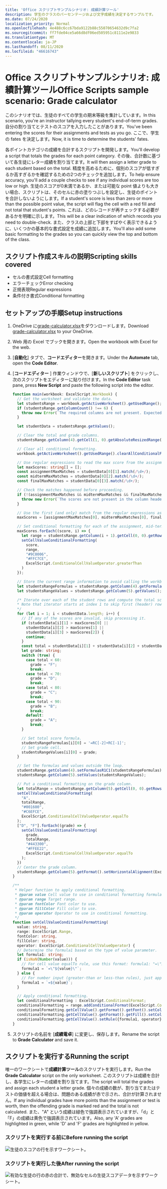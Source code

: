 ```yaml
---
title: 'Office スクリプトサンプルシナリオ: 成績計算ツール'
description: 学生のクラスのパーセンテージおよび文字成績を決定するサンプルです。
ms.date: 07/24/2020
localization_priority: Normal
ms.openlocfilehash: 4e488c6cc67bda9122b88c55070654632d9c7fa2
ms.sourcegitcommit: ff7fde04ce5a66d8df06ed505951c8111e2e9833
ms.translationtype: MT
ms.contentlocale: ja-JP
ms.lasthandoff: 08/11/2020
ms.locfileid: "46616743"
---
```

# <a name="office-scripts-sample-scenario-grade-calculator"></a><span data-ttu-id="f5695-103">Office スクリプトサンプルシナリオ: 成績計算ツール</span><span class="sxs-lookup"><span data-stu-id="f5695-103">Office Scripts sample scenario: Grade calculator</span></span>

<span data-ttu-id="f5695-104">このシナリオでは、生徒のすべての学生の期末等級を集計しています。</span><span class="sxs-lookup"><span data-stu-id="f5695-104">In this scenario, you're an instructor tallying every student's end-of-term grades.</span></span> <span data-ttu-id="f5695-105">自分の割り当てとテストのスコアを入力したことがあります。</span><span class="sxs-lookup"><span data-stu-id="f5695-105">You've been entering the scores for their assignments and tests as you go.</span></span> <span data-ttu-id="f5695-106">ここで、学生の fates を決定します。</span><span class="sxs-lookup"><span data-stu-id="f5695-106">Now, it is time to determine the students' fates.</span></span>

<span data-ttu-id="f5695-107">各ポイントカテゴリの成績を合計するスクリプトを開発します。</span><span class="sxs-lookup"><span data-stu-id="f5695-107">You'll develop a script that totals the grades for each point category.</span></span> <span data-ttu-id="f5695-108">その後、合計数に基づいて各生徒にレター成績を割り当てます。</span><span class="sxs-lookup"><span data-stu-id="f5695-108">It will then assign a letter grade to each student based on the total.</span></span> <span data-ttu-id="f5695-109">精度を高めるために、個別のスコアが低すぎるか高すぎるかを確認するための2つのチェックを追加します。</span><span class="sxs-lookup"><span data-stu-id="f5695-109">To help ensure accuracy, you'll add a couple checks to see if any individual scores are too low or high.</span></span> <span data-ttu-id="f5695-110">生徒のスコアが0未満であるか、または可能な point 値よりも大きい場合、スクリプトは、そのセルに赤の塗りつぶしを設定し、生徒のポイントを合計しないようにします。</span><span class="sxs-lookup"><span data-stu-id="f5695-110">If a student's score is less than zero or more than the possible point value, the script will flag the cell with a red fill and not total that student's points.</span></span> <span data-ttu-id="f5695-111">これは、どのレコードが再チェックする必要があるかを明確に示します。</span><span class="sxs-lookup"><span data-stu-id="f5695-111">This will be a clear indication of which records you need to double-check.</span></span> <span data-ttu-id="f5695-112">また、クラスの上部と下部をすばやく表示できるように、いくつかの基本的な書式設定を成績に追加します。</span><span class="sxs-lookup"><span data-stu-id="f5695-112">You'll also add some basic formatting to the grades so you can quickly view the top and bottom of the class.</span></span>

## <a name="scripting-skills-covered"></a><span data-ttu-id="f5695-113">スクリプト作成スキルの説明</span><span class="sxs-lookup"><span data-stu-id="f5695-113">Scripting skills covered</span></span>

- <span data-ttu-id="f5695-114">セルの書式設定</span><span class="sxs-lookup"><span data-stu-id="f5695-114">Cell formatting</span></span>
- <span data-ttu-id="f5695-115">エラーチェック</span><span class="sxs-lookup"><span data-stu-id="f5695-115">Error checking</span></span>
- <span data-ttu-id="f5695-116">正規表現</span><span class="sxs-lookup"><span data-stu-id="f5695-116">Regular expressions</span></span>
- <span data-ttu-id="f5695-117">条件付き書式</span><span class="sxs-lookup"><span data-stu-id="f5695-117">Conditional formatting</span></span>

## <a name="setup-instructions"></a><span data-ttu-id="f5695-118">セットアップの手順</span><span class="sxs-lookup"><span data-stu-id="f5695-118">Setup instructions</span></span>

1. <span data-ttu-id="f5695-119">OneDrive に<a href="grade-calculator.xlsx">grade-calculator.xlsx</a>をダウンロードします。</span><span class="sxs-lookup"><span data-stu-id="f5695-119">Download <a href="grade-calculator.xlsx">grade-calculator.xlsx</a> to your OneDrive.</span></span>

2. <span data-ttu-id="f5695-120">Web 用の Excel でブックを開きます。</span><span class="sxs-lookup"><span data-stu-id="f5695-120">Open the workbook with Excel for the web.</span></span>

3. <span data-ttu-id="f5695-121">[**自動化**] タブで、**コードエディター**を開きます。</span><span class="sxs-lookup"><span data-stu-id="f5695-121">Under the **Automate** tab, open the **Code Editor**.</span></span>

4. <span data-ttu-id="f5695-122">[**コードエディター** ] 作業ウィンドウで、[**新しいスクリプト**] をクリックし、次のスクリプトをエディターに貼り付けます。</span><span class="sxs-lookup"><span data-stu-id="f5695-122">In the **Code Editor** task pane, press **New Script** and paste the following script into the editor.</span></span>

    ```TypeScript
    function main(workbook: ExcelScript.Workbook) {
      // Get the worksheet and validate the data.
      let studentsRange = workbook.getActiveWorksheet().getUsedRange();
      if (studentsRange.getColumnCount() !== 6) {
        throw new Error(`The required columns are not present. Expected column headers: "Student ID | Assignment score | Mid-term | Final | Total | Grade"`);
      }

      let studentData = studentsRange.getValues();

      // Clear the total and grade columns.
      studentsRange.getColumn(4).getCell(1, 0).getAbsoluteResizedRange(studentData.length - 1, 2).clear();

      // Clear all conditional formatting.
      workbook.getActiveWorksheet().getUsedRange().clearAllConditionalFormats();

      // Use regular expressions to read the max score from the assignment, mid-term, and final scores columns.
      let maxScores: string[] = [];
      const assignmentMaxMatches = studentData[0][1].match(/\d+/);
      const midtermMaxMatches = studentData[0][2].match(/\d+/);
      const finalMaxMatches = studentData[0][3].match(/\d+/);

      // Check the matches happened before proceeding.
      if (!(assignmentMaxMatches && midtermMaxMatches && finalMaxMatches)) {
        throw new Error(`The scores are not present in the column headers. Expected format: "Assignments (n)|Mid-term (n)|Final (n)"`);
      }

      // Use the first (and only) match from the regular expressions as the max scores.
      maxScores = [assignmentMaxMatches[0], midtermMaxMatches[0], finalMaxMatches[0]];

      // Set conditional formatting for each of the assignment, mid-term, and final scores columns.
      maxScores.forEach((score, i) => {
        let range = studentsRange.getColumn(i + 1).getCell(0, 0).getRowsBelow(studentData.length - 1);
        setCellValueConditionalFormatting(
          score,
          range,
          "#9C0006",
          "#FFC7CE",
          ExcelScript.ConditionalCellValueOperator.greaterThan
        )
      });

      // Store the current range information to avoid calling the workbook in the loop.
      let studentsRangeFormulas = studentsRange.getColumn(4).getFormulasR1C1();
      let studentsRangeValues = studentsRange.getColumn(5).getValues();

      /* Iterate over each of the student rows and compute the total score and letter grade.
      * Note that iterator starts at index 1 to skip first (header) row.
      */
      for (let i = 1; i < studentData.length; i++) {
        // If any of the scores are invalid, skip processing it.
        if (studentData[i][1] > maxScores[0] ||
          studentData[i][2] > maxScores[1] ||
          studentData[i][3] > maxScores[2]) {
          continue;
        }
        const total = studentData[i][1] + studentData[i][2] + studentData[i][3];
        let grade: string;
        switch (true) {
          case total < 60:
            grade = "F";
            break;
          case total < 70:
            grade = "D";
            break;
          case total < 80:
            grade = "C";
            break;
          case total < 90:
            grade = "B";
            break;
          default:
            grade = "A";
            break;
        }

        // Set total score formula.
        studentsRangeFormulas[i][0] = '=RC[-2]+RC[-1]';
        // Set grade cell.
        studentsRangeValues[i][0] = grade;
      }

      // Set the formulas and values outside the loop.
      studentsRange.getColumn(4).setFormulasR1C1(studentsRangeFormulas);
      studentsRange.getColumn(5).setValues(studentsRangeValues);

      // Put a conditional formatting on the grade column.
      let totalRange = studentsRange.getColumn(5).getCell(0, 0).getRowsBelow(studentData.length - 1);
      setCellValueConditionalFormatting(
        "A",
        totalRange,
        "#001600",
        "#C6EFCE",
        ExcelScript.ConditionalCellValueOperator.equalTo
      );
      ["D", "F"].forEach((grade) => {
        setCellValueConditionalFormatting(
          grade,
          totalRange,
          "#443300",
          "#FFEE22",
          ExcelScript.ConditionalCellValueOperator.equalTo
        );
      })
      // Center the grade column.
      studentsRange.getColumn(5).getFormat().setHorizontalAlignment(ExcelScript.HorizontalAlignment.center);
    }

    /**
     * Helper function to apply conditional formatting.
     * @param value Cell value to use in conditional formatting formula1.
     * @param range Target range.
     * @param fontColor Font color to use.
     * @param fillColor Fill color to use.
     * @param operator Operator to use in conditional formatting.
     */
    function setCellValueConditionalFormatting(
      value: string,
      range: ExcelScript.Range,
      fontColor: string,
      fillColor: string,
      operator: ExcelScript.ConditionalCellValueOperator) {
      // Determine the formula1 based on the type of value parameter.
      let formula1: string;
      if (isNaN(Number(value))) {
        // For cell value equalTo rule, use this format: formula1: "=\"A\"",
        formula1 = `=\"${value}\"`;
      } else {
        // For number input (greater-than or less-than rules), just append '='.
        formula1 = `=${value}`;
      }

      // Apply conditional formatting.
      let conditionalFormatting : ExcelScript.ConditionalFormat;
      conditionalFormatting = range.addConditionalFormat(ExcelScript.ConditionalFormatType.cellValue);
      conditionalFormatting.getCellValue().getFormat().getFont().setColor(fontColor);
      conditionalFormatting.getCellValue().getFormat().getFill().setColor(fillColor);
      conditionalFormatting.getCellValue().setRule({formula1, operator});
    }
    ```

5. <span data-ttu-id="f5695-123">スクリプトの名前を [**成績電卓**] に変更し、保存します。</span><span class="sxs-lookup"><span data-stu-id="f5695-123">Rename the script to **Grade Calculator** and save it.</span></span>

## <a name="running-the-script"></a><span data-ttu-id="f5695-124">スクリプトを実行する</span><span class="sxs-lookup"><span data-stu-id="f5695-124">Running the script</span></span>

<span data-ttu-id="f5695-125">唯一のワークシートで**成績計算ツール**のスクリプトを実行します。</span><span class="sxs-lookup"><span data-stu-id="f5695-125">Run the **Grade Calculator** script on the only worksheet.</span></span> <span data-ttu-id="f5695-126">このスクリプトは成績を合計し、各学生にレターの成績を割り当てます。</span><span class="sxs-lookup"><span data-stu-id="f5695-126">The script will total the grades and assign each student a letter grade.</span></span> <span data-ttu-id="f5695-127">個々の成績の数が、割り当てまたはテストの価値を超える場合は、問題のある成績が赤で示され、合計が計算されません。</span><span class="sxs-lookup"><span data-stu-id="f5695-127">If any individual grades have more points than the assignment or test is worth, then the offending grade is marked red and the total is not calculated.</span></span> <span data-ttu-id="f5695-128">また、"A" という成績は緑色で強調表示されていますが、「d」と「F」の成績は黄色で強調表示されています。</span><span class="sxs-lookup"><span data-stu-id="f5695-128">Also, any 'A' grades are highlighted in green, while 'D' and 'F' grades are highlighted in yellow.</span></span>

### <a name="before-running-the-script"></a><span data-ttu-id="f5695-129">スクリプトを実行する前に</span><span class="sxs-lookup"><span data-stu-id="f5695-129">Before running the script</span></span>

![生徒のスコアの行を示すワークシート。](../../images/scenario-grade-calculator-before.png)

### <a name="after-running-the-script"></a><span data-ttu-id="f5695-131">スクリプトを実行した後</span><span class="sxs-lookup"><span data-stu-id="f5695-131">After running the script</span></span>

![有効な生徒の行の赤の合計で、無効なセルの生徒スコアデータを示すワークシート。](../../images/scenario-grade-calculator-after.png)
